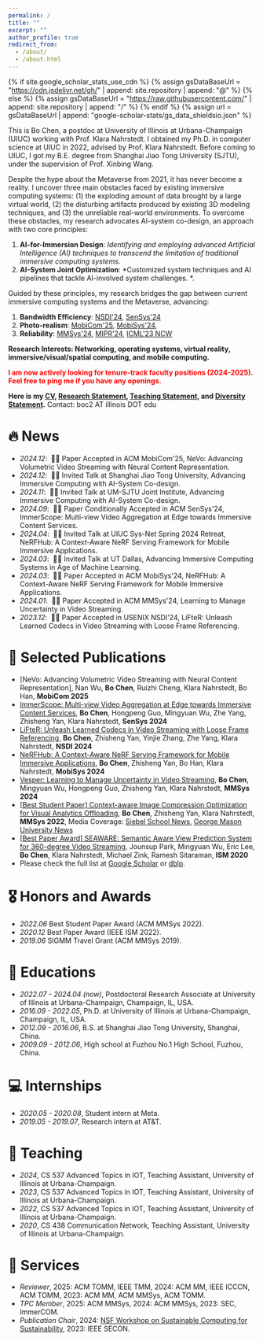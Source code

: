 ```yaml
---
permalink: /
title: ""
excerpt: ""
author_profile: true
redirect_from: 
  - /about/
  - /about.html
---
```


{% if site.google_scholar_stats_use_cdn %}
{% assign gsDataBaseUrl = "https://cdn.jsdelivr.net/gh/" | append: site.repository | append: "@" %}
{% else %}
{% assign gsDataBaseUrl = "https://raw.githubusercontent.com/" | append: site.repository | append: "/" %}
{% endif %}
{% assign url = gsDataBaseUrl | append: "google-scholar-stats/gs_data_shieldsio.json" %}

<span class='anchor' id='about-me'></span>

This is Bo Chen, a postdoc at University of Illinois at Urbana-Champaign (UIUC) working with Prof. Klara Nahrstedt. I obtained my Ph.D. in computer science at UIUC in 2022, advised by Prof. Klara Nahrstedt. Before coming to UIUC, I got my B.E. degree from Shanghai Jiao Tong University (SJTU), under the supervision of Prof. Xinbing Wang.

Despite the hype about the Metaverse from 2021, it has never become a reality. I uncover three main obstacles faced by existing immersive computing systems: (1) the exploding amount of data brought by a large virtual world, (2) the disturbing artifacts produced by existing 3D modeling techniques, and (3) the unreliable real-world environments.
To overcome these obstacles, my research advocates AI-system co-design, an approach with two core principles:

1. **AI-for-Immersion Design**: *Identifying and employing advanced Artificial Intelligence (AI) techniques to transcend the limitation of traditional immersive computing systems*.
2. **AI-System Joint Optimization**: *Customized system techniques and AI pipelines that tackle AI-involved system challenges.
*.

Guided by these principles, my research bridges the gap between current immersive computing systems and the Metaverse, advancing:
1. **Bandwidth Efficiency**: [NSDI'24](https://www.usenix.org/system/files/nsdi24-chen-bo.pdf), [SenSys'24](https://dl.acm.org/doi/10.1145/3666025.3699324)
2. **Photo-realism**: [MobiCom'25](https://www.sigmobile.org/mobicom/2025/cfp.html), [MobiSys'24](https://dl.acm.org/doi/pdf/10.1145/3643832.3661879), 
3. **Reliability**: [MMSys'24](https://dl.acm.org/doi/10.1145/3625468.3647621), [MIPR'24](https://ieeexplore.ieee.org/document/10707806), [ICML'23 NCW](https://arxiv.org/pdf/2403.17236)

**Research Interests: Networking, operating systems, virtual reality, immersive/visual/spatial computing, and mobile computing.**

<span style="color: red; font-weight: bold;">I am now actively looking for tenure-track faculty positions (2024-2025). Feel free to ping me if you have any openings.</span>

**Here is my [CV](images/CV.pdf), [Research Statement](images/research-statement.pdf), [Teaching Statement](images/teaching-statement.pdf), and [Diversity Statement](images/diversity-statement.pdf).** Contact: boc2 AT illinois DOT edu


# 🔥 News
- *2024.12*: &nbsp;🎉🎉 Paper Accepted in ACM MobiCom'25, NeVo: Advancing Volumetric Video Streaming with Neural Content Representation.
- *2024.12*: &nbsp;🎉🎉 Invited Talk at Shanghai Jiao Tong University, Advancing Immersive Computing with AI-System Co-design.
- *2024.11*: &nbsp;🎉🎉 Invited Talk at UM-SJTU Joint Institute, Advancing Immersive Computing with AI-System Co-design.
- *2024.09*: &nbsp;🎉🎉 Paper Conditionally Accepted in ACM SenSys'24, ImmerScope: Multi-view Video Aggregation at Edge towards Immersive Content Services.
- *2024.04*: &nbsp;🎉🎉 Invited Talk at UIUC Sys-Net Spring 2024 Retreat, NeRFHub: A Context-Aware NeRF Serving Framework for Mobile Immersive Applications.
- *2024.03*: &nbsp;🎉🎉 Invited Talk at UT Dallas, Advancing Immersive Computing Systems in Age of Machine Learning.
- *2024.03*: &nbsp;🎉🎉 Paper Accepted in ACM MobiSys'24, NeRFHub: A Context-Aware NeRF Serving Framework for Mobile Immersive Applications.
- *2024.01*: &nbsp;🎉🎉 Paper Accepted in ACM MMSys'24, Learning to Manage Uncertainty in Video Streaming.
- *2023.12*: &nbsp;🎉🎉 Paper Accepted in USENIX NSDI'24, LiFteR: Unleash Learned Codecs in Video Streaming with Loose Frame Referencing.

# 📝 Selected Publications 

<!-- <div class='paper-box'><div class='paper-box-image'><div><div class="badge">CVPR 2016</div><img src='images/500x300.png' alt="sym" width="100%"></div></div>
<div class='paper-box-text' markdown="1">

[Deep Residual Learning for Image Recognition](https://openaccess.thecvf.com/content_cvpr_2016/papers/He_Deep_Residual_Learning_CVPR_2016_paper.pdf)

**Kaiming He**, Xiangyu Zhang, Shaoqing Ren, Jian Sun

[**Project**](https://scholar.google.com/citations?view_op=view_citation&hl=zh-CN&user=DhtAFkwAAAAJ&citation_for_view=DhtAFkwAAAAJ:ALROH1vI_8AC) <strong><span class='show_paper_citations' data='DhtAFkwAAAAJ:ALROH1vI_8AC'></span></strong>
- Lorem ipsum dolor sit amet, consectetur adipiscing elit. Vivamus ornare aliquet ipsum, ac tempus justo dapibus sit amet. 
</div>
</div> -->

- [NeVo: Advancing Volumetric Video Streaming with Neural Content Representation], Nan Wu, **Bo Chen**, Ruizhi Cheng, Klara Nahrstedt, Bo Han, **MobiCom 2025**
- [ImmerScope: Multi-view Video Aggregation at Edge towards Immersive Content Services](https://dl.acm.org/doi/10.1145/3666025.3699324), **Bo Chen**, Hongpeng Guo, Mingyuan Wu, Zhe Yang, Zhisheng Yan, Klara Nahrstedt, **SenSys 2024**
- [LiFteR: Unleash Learned Codecs in Video Streaming with Loose Frame Referencing](https://www.usenix.org/system/files/nsdi24-chen-bo.pdf), **Bo Chen**, Zhisheng Yan, Yinjie Zhang, Zhe Yang, Klara Nahrstedt, **NSDI 2024**
- [NeRFHub: A Context-Aware NeRF Serving Framework for Mobile Immersive Applications](https://dl.acm.org/doi/pdf/10.1145/3643832.3661879), **Bo Chen**, Zhisheng Yan, Bo Han, Klara Nahrstedt, **MobiSys 2024**
- [Vesper: Learning to Manage Uncertainty in Video Streaming](https://dl.acm.org/doi/10.1145/3625468.3647621), **Bo Chen**, Mingyuan Wu, Hongpeng Guo, Zhisheng Yan, Klara Nahrstedt, **MMSys 2024**
- [[Best Student Paper] Context-aware Image Compression Optimization for Visual Analytics Offloading](https://dl.acm.org/doi/10.1145/3625468.3647621), **Bo Chen**, Zhisheng Yan, Klara Nahrstedt, **MMSys 2022**, Media Coverage: [Siebel School News](https://siebelschool.illinois.edu/news/alumnus-bo-chen-wins-best-student-paper-award-from-acm-multimedia-systems-2022), [George Mason University News](https://www.gmu.edu/news/2022-11/zhisheng-yan-nabs-best-student-paper-award)
- [[Best Paper Award] SEAWARE: Semantic Aware View Prediction System for 360-degree Video Streaming](https://dl.acm.org/doi/10.1145/3625468.3647621), Jounsup Park, Mingyuan Wu, Eric Lee, **Bo Chen**, Klara Nahrstedt, Michael Zink, Ramesh Sitaraman, **ISM 2020**
- Please check the full list at [Google Scholar](https://scholar.google.com/citations?user=E8mxs2UAAAAJ) or [dblp](https://dblp.org/pid/89/5615-25.html).

# 🎖 Honors and Awards
- *2022.06* Best Student Paper Award (ACM MMSys 2022).
- *2020.12* Best Paper Award (IEEE ISM 2022).
- *2019.06* SIGMM Travel Grant (ACM MMSys 2019).
 

# 📖 Educations
- *2022.07 - 2024.04 (now)*, Postdoctoral Research Associate at University of Illinois at Urbana-Champaign, Champaign, IL, USA.
- *2016.09 - 2022.05*, Ph.D. at University of Illinois at Urbana-Champaign, Champaign, IL, USA.
- *2012.09 - 2016.06*, B.S. at Shanghai Jiao Tong University, Shanghai, China.
- *2009.09 - 2012.06*, High school at Fuzhou No.1 High School, Fuzhou, China.


# 💻 Internships
- *2020.05 - 2020.08*, Student intern at Meta.
- *2019.05 - 2019.07*, Research intern at AT&T.


# 📖 Teaching
- *2024*, CS 537 Advanced Topics in IOT, Teaching Assistant, University of Illinois at Urbana-Champaign.
- *2023*, CS 537 Advanced Topics in IOT, Teaching Assistant, University of Illinois at Urbana-Champaign.
- *2022*, CS 537 Advanced Topics in IOT, Teaching Assistant, University of Illinois at Urbana-Champaign.
- *2020*, CS 438 Communication Network, Teaching Assistant, University of Illinois at Urbana-Champaign.


# 💬 Services
- *Reviewer*, 2025: ACM TOMM, IEEE TMM, 2024: ACM MM, IEEE ICCCN, ACM TOMM, 2023: ACM MM, ACM MMSys, ACM TOMM. 
- *TPC Member*, 2025: ACM MMSys, 2024: ACM MMSys, 2023: SEC, ImmerCOM.
- *Publication Chair*, 2024: [NSF Workshop on Sustainable Computing for Sustainability](https://edas.info/web/nsf-wscs24/index.html), 2023: IEEE SECON. 
